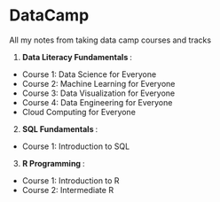 # DataCamp
All my notes from taking data camp courses and tracks

1) <b> Data Literacy Fundamentals </b>:
 - Course 1: Data Science for Everyone
 - Course 2: Machine Learning for Everyone
 - Course 3: Data Visualization for Everyone
 - Course 4: Data Engineering for Everyone
 - Cloud Computing for Everyone
2) <b> SQL Fundamentals </b>:
 - Course 1: Introduction to SQL

3) <b> R Programming </b>:
 - Course 1: Introduction to R
 - Course 2: Intermediate R
